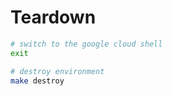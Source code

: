 # Teardown

```bash
# switch to the google cloud shell
exit

# destroy environment
make destroy
```
